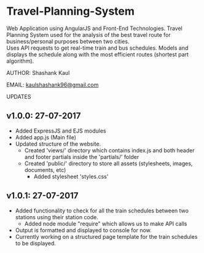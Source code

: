 # Travel-Planning-System
Web Application using AngularJS and Front-End Technologies. 
Travel Planning System used for the analysis of the best travel route for business/personal purposes between two cities.  
Uses API requests to get real-time train and bus schedules. 
Models and displays the schedule along with the most efficient routes (shortest part algorithm).

AUTHOR: Shashank Kaul

EMAIL: kaulshashank96@gmail.com

UPDATES
## v1.0.0: 27-07-2017

- Added ExpressJS and EJS modules
- Added app.js (Main file)
- Updated structure of the website. 
	- Created 'views/' directory which contains index.js and both header and footer partials inside the 'partials/' folder
	- Created 'public/' directory to store all assets (stylesheets, images, documents, etc)
		- Added stylesheet 'styles.css'


## v1.0.1: 27-07-2017

- Added functionality to check for all the train schedules between two stations using their station code. 
	- Added node module "require" which allows us to make API calls
- Output is formatted and displayed to console for now.
- Currently working on a structured page template for the train schedules to be displayed.



